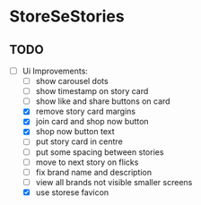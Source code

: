 # StoreSeStories

## TODO
- [ ] Ui Improvements:
    - [ ] show carousel dots
    - [ ] show timestamp on story card
    - [ ] show like and share buttons on card
    - [x] remove story card margins
    - [x] join card and shop now button
    - [x] shop now button text
    - [ ] put story card in centre
    - [ ] put some spacing between stories
    - [ ] move to next story on flicks
    - [ ] fix brand name and description
    - [ ] view all brands not visible smaller screens
    - [x] use storese favicon
